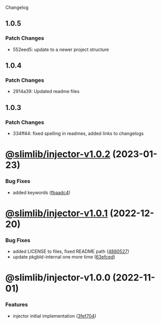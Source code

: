 Changelog

## 1.0.5

### Patch Changes

- 552eed5: update to a newer project structure

## 1.0.4

### Patch Changes

- 2914a39: Updated readme files

## 1.0.3

### Patch Changes

- 334ff44: fixed spelling in readmes, added links to changelogs

# [@slimlib/injector-v1.0.2](https://github.com/kshutkin/slimlib/compare/@slimlib/injector-v1.0.1...@slimlib/injector-v1.0.2) (2023-01-23)

### Bug Fixes

- added keywords ([fbaadc4](https://github.com/kshutkin/slimlib/commit/fbaadc490f7955d2478ba430236d7c5cb42f4c0b))

# [@slimlib/injector-v1.0.1](https://github.com/kshutkin/slimlib/compare/@slimlib/injector-v1.0.0...@slimlib/injector-v1.0.1) (2022-12-20)

### Bug Fixes

- added LICENSE to files, fixed README path ([4880527](https://github.com/kshutkin/slimlib/commit/4880527d54cf874317b18926856bdb01c16fa6cf))
- update pkgbld-internal one more time ([63efced](https://github.com/kshutkin/slimlib/commit/63efced8ec63a8331b4ddf8618d46a8a89419482))

# @slimlib/injector-v1.0.0 (2022-11-01)

### Features

- injector initial implementation ([3fef704](https://github.com/kshutkin/slimlib/commit/3fef704e583022345d9dd07753b3886f00d5ff44))
